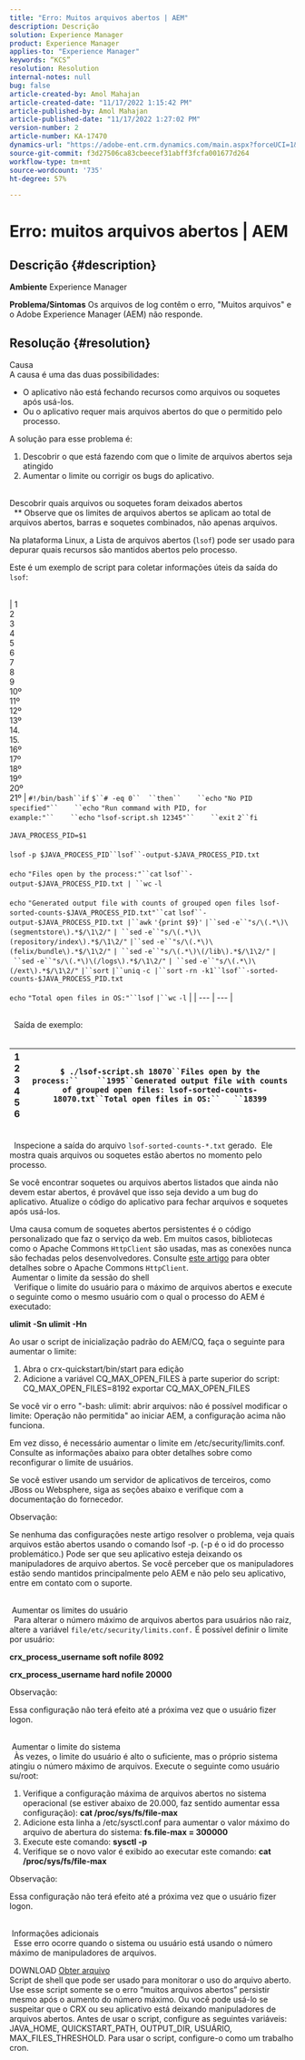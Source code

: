```yaml
---
title: "Erro: Muitos arquivos abertos | AEM"
description: Descrição
solution: Experience Manager
product: Experience Manager
applies-to: "Experience Manager"
keywords: “KCS”
resolution: Resolution
internal-notes: null
bug: false
article-created-by: Amol Mahajan
article-created-date: "11/17/2022 1:15:42 PM"
article-published-by: Amol Mahajan
article-published-date: "11/17/2022 1:27:02 PM"
version-number: 2
article-number: KA-17470
dynamics-url: "https://adobe-ent.crm.dynamics.com/main.aspx?forceUCI=1&pagetype=entityrecord&etn=knowledgearticle&id=59202eea-7966-ed11-9562-6045bd0061cb"
source-git-commit: f3d27506ca83cbeecef31abff3fcfa001677d264
workflow-type: tm+mt
source-wordcount: '735'
ht-degree: 57%

---
```


# Erro: muitos arquivos abertos | AEM

## Descrição {#description}

<b>Ambiente</b>
Experience Manager


<b>Problema/Sintomas</b>
Os arquivos de log contêm o erro, &quot;Muitos arquivos&quot; e o Adobe Experience Manager (AEM) não responde.




## Resolução {#resolution}

Causa<br>
A causa é uma das duas possibilidades:

- O aplicativo não está fechando recursos como arquivos ou soquetes após usá-los.
- Ou o aplicativo requer mais arquivos abertos do que o permitido pelo processo.


A solução para esse problema é:

1. Descobrir o que está fazendo com que o limite de arquivos abertos seja atingido
2. Aumentar o limite ou corrigir os bugs do aplicativo.

<br>Descobrir quais arquivos ou soquetes foram deixados abertos<br> 
\*\* Observe que os limites de arquivos abertos se aplicam ao total de arquivos abertos, barras e soquetes combinados, não apenas arquivos.

Na plataforma Linux, a Lista de arquivos abertos (`lsof`) pode ser usado para depurar quais recursos são mantidos abertos pelo processo.

Este é um exemplo de script para coletar informações úteis da saída do `lsof`:
<br> <br>

| 1<br>2<br>3<br>4<br>5<br>6<br>7<br>8<br>9<br>10º<br>11º<br>12º<br>13º<br>14.<br>15.<br>16º<br>17º<br>18º<br>19º<br>20º<br>21º | `#!/bin/bash``if` `$``# -eq 0``  ``then``    ``echo` `"No PID specified"``    ``echo` `"Run command with PID, for example:"``    ``echo` `"lsof-script.sh 12345"``    ``exit` `2``fi`<br> <br>`JAVA_PROCESS_PID=$1`<br> <br>`lsof` `-p $JAVA_PROCESS_PID``lsof``-output-$JAVA_PROCESS_PID.txt`<br> <br>`echo` `"Files open by the process:"``cat` `lsof``-output-$JAVA_PROCESS_PID.txt | ``wc` `-l`<br> <br>`echo` `"Generated output file with counts of grouped open files lsof-sorted-counts-$JAVA_PROCESS_PID.txt"``cat` `lsof``-output-$JAVA_PROCESS_PID.txt |``awk` `'{print $9}'` `|``sed` `-e``"s/\(.*\)\(segmentstore\).*$/\1\2/"` `| ``sed` `-e``"s/\(.*\)\(repository/index\).*$/\1\2/"` `|``sed` `-e``"s/\(.*\)\(felix/bundle\).*$/\1\2/"` `| ``sed` `-e``"s/\(.*\)\(/lib\).*$/\1\2/"` `| ``sed` `-e``"s/\(.*\)\(/logs\).*$/\1\2/"` `| ``sed` `-e``"s/\(.*\)\(/ext\).*$/\1\2/"` `|``sort` `|``uniq` `-c |``sort` `-rn -k1``lsof``-sorted-counts-$JAVA_PROCESS_PID.txt`<br> <br>`echo` `"Total open files in OS:"``lsof` `|``wc` `-l` |
| --- | --- |

<br> 
Saída de exemplo:
<br> <br>

| 1<br>2<br>3<br>4<br>5<br>6 | `$ ./lsof-script.sh 18070``Files open by the process:``    ``1995``Generated output file with counts of grouped open files: lsof-sorted-counts-18070.txt``Total open files in OS:``   ``18399` |
| --- | --- |

<br> 
Inspecione a saída do arquivo `lsof-sorted-counts-*.txt` gerado.  Ele mostra quais arquivos ou soquetes estão abertos no momento pelo processo.

Se você encontrar soquetes ou arquivos abertos listados que ainda não devem estar abertos, é provável que isso seja devido a um bug do aplicativo. Atualize o código do aplicativo para fechar arquivos e soquetes após usá-los.

Uma causa comum de soquetes abertos persistentes é o código personalizado que faz o serviço da web. Em muitos casos, bibliotecas como o Apache Commons `HttpClient` são usadas, mas as conexões nunca são fechadas pelos desenvolvedores. Consulte [este artigo](https://stackoverflow.com/questions/43454514/proper-usage-of-apache-httpclient-and-when-to-close-it) para obter detalhes sobre o Apache Commons `HttpClient`.
<br> Aumentar o limite da sessão do shell<br> 
Verifique o limite do usuário para o máximo de arquivos abertos e execute o seguinte como o mesmo usuário com o qual o processo do AEM é executado:

<b>ulimit -Sn ulimit -Hn</b>

Ao usar o script de inicialização padrão do AEM/CQ, faça o seguinte para aumentar o limite:

1. Abra o crx-quickstart/bin/start para edição
2. Adicione a variável CQ_MAX_OPEN_FILES à parte superior do script: CQ_MAX_OPEN_FILES=8192 exportar CQ_MAX_OPEN_FILES


Se você vir o erro &quot;-bash: ulimit: abrir arquivos: não é possível modificar o limite: Operação não permitida&quot; ao iniciar AEM, a configuração acima não funciona.

Em vez disso, é necessário aumentar o limite em /etc/security/limits.conf. Consulte as informações abaixo para obter detalhes sobre como reconfigurar o limite de usuários.

Se você estiver usando um servidor de aplicativos de terceiros, como JBoss ou Websphere, siga as seções abaixo e verifique com a documentação do fornecedor.

Observação:

Se nenhuma das configurações neste artigo resolver o problema, veja quais arquivos estão abertos usando o comando lsof -p. (-p é o id do processo problemático.) Pode ser que seu aplicativo esteja deixando os manipuladores de arquivo abertos. Se você perceber que os manipuladores estão sendo mantidos principalmente pelo AEM e não pelo seu aplicativo, entre em contato com o suporte.


<br> Aumentar os limites do usuário<br> 
Para alterar o número máximo de arquivos abertos para usuários não raiz, altere a variável `file/etc/security/limits.conf.` É possível definir o limite por usuário:

<b>crx_process_username soft nofile 8092</b>

<b>crx_process_username hard nofile 20000</b>

Observação:

Essa configuração não terá efeito até a próxima vez que o usuário fizer logon.


<br> Aumentar o limite do sistema<br> 
Às vezes, o limite do usuário é alto o suficiente, mas o próprio sistema atingiu o número máximo de arquivos. Execute o seguinte como usuário su/root:

1. Verifique a configuração máxima de arquivos abertos no sistema operacional (se estiver abaixo de 20.000, faz sentido aumentar essa configuração): 
   <b>cat /proc/sys/fs/file-max</b>
2. Adicione esta linha a /etc/sysctl.conf para aumentar o valor máximo do arquivo de abertura do sistema:
   <b>fs.file-max = 300000</b>
3. Execute este comando:
   <b>sysctl -p</b>
4. Verifique se o novo valor é exibido ao executar este comando:
   <b>cat /proc/sys/fs/file-max</b>


Observação:

Essa configuração não terá efeito até a próxima vez que o usuário fizer logon.


<br> Informações adicionais<br> 
Esse erro ocorre quando o sistema ou usuário está usando o número máximo de manipuladores de arquivos.

DOWNLOAD
[Obter arquivo](https://helpx.adobe.com/content/dam/help/en/experience-manager/kb/TooManyOpenFiles/jcr:content/main-pars/kb_download/check_open_files.sh "check_open_files.sh") <br>Script de shell que pode ser usado para monitorar o uso do arquivo aberto. Use esse script somente se o erro “muitos arquivos abertos” persistir mesmo após o aumento do número máximo. Ou você pode usá-lo se suspeitar que o CRX ou seu aplicativo está deixando manipuladores de arquivos abertos. Antes de usar o script, configure as seguintes variáveis: JAVA_HOME, QUICKSTART_PATH, OUTPUT_DIR, USUÁRIO, MAX_FILES_THRESHOLD. Para usar o script, configure-o como um trabalho cron.